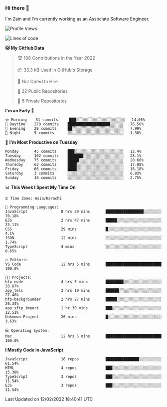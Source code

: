 ### Hi there 👋

I'm Zain and I'm currently working as an Associate Software Engineer.

<!--START_SECTION:waka-->
![Profile Views](http://img.shields.io/badge/Profile%20Views-0-blue)

![Lines of code](https://img.shields.io/badge/From%20Hello%20World%20I%27ve%20Written-3%20Million%20lines%20of%20code-blue)

**🐱 My GitHub Data** 

> 🏆 108 Contributions in the Year 2022
 > 
> 📦 33.3 kB Used in GitHub's Storage 
 > 
> 🚫 Not Opted to Hire
 > 
> 📜 22 Public Repositories 
 > 
> 🔑 5 Private Repositories  
 > 
**I'm an Early 🐤** 

```text
🌞 Morning    51 commits     ███░░░░░░░░░░░░░░░░░░░░░░   14.05% 
🌆 Daytime    278 commits    ███████████████████░░░░░░   76.58% 
🌃 Evening    29 commits     ██░░░░░░░░░░░░░░░░░░░░░░░   7.99% 
🌙 Night      5 commits      ░░░░░░░░░░░░░░░░░░░░░░░░░   1.38%

```
📅 **I'm Most Productive on Tuesday** 

```text
Monday       45 commits     ███░░░░░░░░░░░░░░░░░░░░░░   12.4% 
Tuesday      102 commits    ███████░░░░░░░░░░░░░░░░░░   28.1% 
Wednesday    75 commits     █████░░░░░░░░░░░░░░░░░░░░   20.66% 
Thursday     62 commits     ████░░░░░░░░░░░░░░░░░░░░░   17.08% 
Friday       66 commits     ████░░░░░░░░░░░░░░░░░░░░░   18.18% 
Saturday     3 commits      ░░░░░░░░░░░░░░░░░░░░░░░░░   0.83% 
Sunday       10 commits     ░░░░░░░░░░░░░░░░░░░░░░░░░   2.75%

```


📊 **This Week I Spent My Time On** 

```text
⌚︎ Time Zone: Asia/Karachi

💬 Programming Languages: 
JavaScript               8 hrs 29 mins       █████████████████░░░░░░░░   70.18% 
EJS                      2 hrs 47 mins       █████░░░░░░░░░░░░░░░░░░░░   23.11% 
CSS                      29 mins             █░░░░░░░░░░░░░░░░░░░░░░░░   4.1% 
JSON                     12 mins             ░░░░░░░░░░░░░░░░░░░░░░░░░   1.74% 
TypeScript               4 mins              ░░░░░░░░░░░░░░░░░░░░░░░░░   0.65%

🔥 Editors: 
VS Code                  12 hrs 5 mins       █████████████████████████   100.0%

🐱‍💻 Projects: 
hfp-node                 4 hrs 5 mins        ████████░░░░░░░░░░░░░░░░░   33.87% 
app_tels                 3 hrs 19 mins       ██████░░░░░░░░░░░░░░░░░░░   27.48% 
hfp-backgrounder         2 hrs 27 mins       █████░░░░░░░░░░░░░░░░░░░░   20.34% 
app_sftp_import          1 hr 30 mins        ███░░░░░░░░░░░░░░░░░░░░░░   12.51% 
Unknown Project          26 mins             █░░░░░░░░░░░░░░░░░░░░░░░░   3.63%

💻 Operating System: 
Mac                      12 hrs 5 mins       █████████████████████████   100.0%

```

**I Mostly Code in JavaScript** 

```text
JavaScript               16 repos            ███████████████░░░░░░░░░░   61.54% 
HTML                     4 repos             ███░░░░░░░░░░░░░░░░░░░░░░   15.38% 
TypeScript               3 repos             ███░░░░░░░░░░░░░░░░░░░░░░   11.54% 
EJS                      3 repos             ███░░░░░░░░░░░░░░░░░░░░░░   11.54%

```



 Last Updated on 12/02/2022 18:40:41 UTC
<!--END_SECTION:waka-->

<!--
**ZainAmjad68/ZainAmjad68** is a ✨ _special_ ✨ repository because its `README.md` (this file) appears on your GitHub profile.

Here are some ideas to get you started:

- 🔭 I’m currently working on ...
- 🌱 I’m currently learning ...
- 👯 I’m looking to collaborate on ...
- 🤔 I’m looking for help with ...
- 💬 Ask me about ...
- 📫 How to reach me: ...
- 😄 Pronouns: ...
- ⚡ Fun fact: ...
-->
